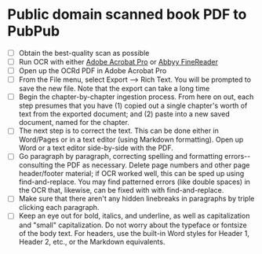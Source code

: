 # Public domain scanned book PDF to PubPub


- [ ] Obtain the best-quality scan as possible
- [ ] Run OCR with either [Adobe Acrobat Pro](https://acrobat.adobe.com/us/en/acrobat.html) or [Abbyy FineReader](https://pdf.abbyy.com)
- [ ] Open up the OCRd PDF in Adobe Acrobat Pro
- [ ] From the File menu, select Export --> Rich Text. You will be prompted to save the new file. Note that the export can take a long time
- [ ] Begin the chapter-by-chapter ingestion process. From here on out, each step presumes that you have (1) copied out a single chapter's worth of text from the exported document; and (2) paste into a new saved document, named for the chapter. 
- [ ] The next step is to correct the text. This can be done either in Word/Pages or in a text editor (using Markdown formatting). Open up Word or a text editor side-by-side with the PDF. 
- [ ] Go paragraph by paragraph, correcting spelling and formatting errors--consulting the PDF as necessary. Delete page numbers and other page header/footer material; if OCR worked well, this can be sped up using find-and-replace.  You may find patterned errors (like double spaces) in the OCR that, likewise, can be fixed with with find-and-replace.
- [ ] Make sure that there aren't any hidden linebreaks in paragraphs by triple clicking each paragraph. 
- [ ] Keep an eye out for bold, italics, and underline, as well as capitalization and "small" capitalization. Do not worry about the typeface or fontsize of the body text. For headers, use the built-in Word styles for Header 1, Header 2, etc., or the Markdown equivalents. 
